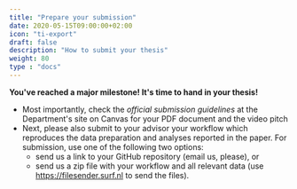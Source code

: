 ```yaml
---
title: "Prepare your submission"
date: 2020-05-15T09:00:00+02:00
icon: "ti-export"
draft: false
description: "How to submit your thesis"
weight: 80
type : "docs"
---
```


__You've reached a major milestone! It's time to hand in your thesis!__

- Most importantly, check the *official submission guidelines* at the Department's site on Canvas for your PDF document and the video pitch
- Next, please also submit to your advisor your workflow which reproduces the data preparation and analyses reported in the paper. For submission, use one of the following two options:
  - send us a link to your GitHub repository (email us, please), or
  - send us a zip file with your workflow and all relevant data (use https://filesender.surf.nl to send the files).
